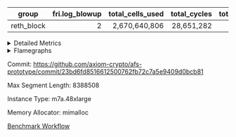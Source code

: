 | group | fri.log_blowup | total_cells_used | total_cycles | total_proof_time_ms |
| --- | --- | --- | --- | --- |
| reth_block | <div style='text-align: right'>2</div>  | <div style='text-align: right'>2,670,640,806</div>  | <div style='text-align: right'>28,651,282</div>  | <div style='text-align: right'>406,544.0</div>  |


<details>
<summary>Detailed Metrics</summary>

| group | block_number | commit_exe_time_ms | execute_and_trace_gen_time_ms | execute_time_ms | fri.log_blowup | keygen_time_ms | num_segments |
| --- | --- | --- | --- | --- | --- | --- | --- |
| reth_block | 21345144 | <div style='text-align: right'>566.0</div>  | <div style='text-align: right'>231,302.0</div>  | <div style='text-align: right'>203,832.0</div>  | <div style='text-align: right'>2</div>  | <div style='text-align: right'>404.0</div>  | <div style='text-align: right'>2</div>  |

| group | block_number | segment | stark_prove_excluding_trace_time_ms | total_cells | total_cells_used | total_cycles | trace_gen_time_ms |
| --- | --- | --- | --- | --- | --- | --- | --- |
| reth_block | 21345144 | 0 | <div style='text-align: right'>127,610.0</div>  | <div style='text-align: right'>3,674,794,483</div>  | <div style='text-align: right'>2,058,391,791</div>  | <div style='text-align: right'>23,846,605</div>  | <div style='text-align: right'>18,458.0</div>  |
| reth_block | 21345144 | 1 | <div style='text-align: right'>47,632.0</div>  | <div style='text-align: right'>1,389,723,192</div>  | <div style='text-align: right'>612,249,015</div>  | <div style='text-align: right'>4,804,677</div>  | <div style='text-align: right'>8,875.0</div>  |

| group | block_number | chip_name | segment | rows_used |
| --- | --- | --- | --- | --- |
| reth_block | 21345144 | ProgramChip | 0 | <div style='text-align: right'>544,341</div>  |
| reth_block | 21345144 | VmConnectorAir | 0 | <div style='text-align: right'>2</div>  |
| reth_block | 21345144 | Boundary | 0 | <div style='text-align: right'>830,576</div>  |
| reth_block | 21345144 | Merkle | 0 | <div style='text-align: right'>838,150</div>  |
| reth_block | 21345144 | AccessAdapter<2> | 0 | <div style='text-align: right'>466</div>  |
| reth_block | 21345144 | AccessAdapter<4> | 0 | <div style='text-align: right'>272</div>  |
| reth_block | 21345144 | AccessAdapter<8> | 0 | <div style='text-align: right'>836,052</div>  |
| reth_block | 21345144 | AccessAdapter<16> | 0 | <div style='text-align: right'>4,578</div>  |
| reth_block | 21345144 | AccessAdapter<32> | 0 | <div style='text-align: right'>2,290</div>  |
| reth_block | 21345144 | <Rv32VecHeapAdapterAir<1, 2, 2, 32, 32>,FieldExpressionCoreAir> | 0 | <div style='text-align: right'>2,029</div>  |
| reth_block | 21345144 | <Rv32VecHeapAdapterAir<2, 2, 2, 32, 32>,FieldExpressionCoreAir> | 0 | <div style='text-align: right'>1,160</div>  |
| reth_block | 21345144 | <Rv32IsEqualModAdapterAir<2, 1, 32, 32>,ModularIsEqualCoreAir<32, 4, 8>> | 0 | <div style='text-align: right'>5,114</div>  |
| reth_block | 21345144 | <Rv32VecHeapAdapterAir<2, 1, 1, 32, 32>,ModularMulDivCoreAir> | 0 | <div style='text-align: right'>25</div>  |
| reth_block | 21345144 | <Rv32VecHeapAdapterAir<2, 1, 1, 32, 32>,ModularAddSubCoreAir> | 0 | <div style='text-align: right'>9</div>  |
| reth_block | 21345144 | KeccakVmAir | 0 | <div style='text-align: right'>62,328</div>  |
| reth_block | 21345144 | <Rv32HintStoreAdapterAir,Rv32HintStoreCoreAir> | 0 | <div style='text-align: right'>200,497</div>  |
| reth_block | 21345144 | <Rv32MultAdapterAir,DivRemCoreAir<4, 8>> | 0 | <div style='text-align: right'>542</div>  |
| reth_block | 21345144 | <Rv32MultAdapterAir,MulHCoreAir<4, 8>> | 0 | <div style='text-align: right'>52,632</div>  |
| reth_block | 21345144 | <Rv32MultAdapterAir,MultiplicationCoreAir<4, 8>> | 0 | <div style='text-align: right'>123,805</div>  |
| reth_block | 21345144 | RangeTupleCheckerAir<2> | 0 | <div style='text-align: right'>524,288</div>  |
| reth_block | 21345144 | <Rv32RdWriteAdapterAir,Rv32AuipcCoreAir> | 0 | <div style='text-align: right'>198,204</div>  |
| reth_block | 21345144 | <Rv32JalrAdapterAir,Rv32JalrCoreAir> | 0 | <div style='text-align: right'>470,453</div>  |
| reth_block | 21345144 | <Rv32CondRdWriteAdapterAir,Rv32JalLuiCoreAir> | 0 | <div style='text-align: right'>439,539</div>  |
| reth_block | 21345144 | <Rv32BranchAdapterAir,BranchLessThanCoreAir<4, 8>> | 0 | <div style='text-align: right'>1,325,066</div>  |
| reth_block | 21345144 | <Rv32BranchAdapterAir,BranchEqualCoreAir<4>> | 0 | <div style='text-align: right'>1,970,934</div>  |
| reth_block | 21345144 | <Rv32LoadStoreAdapterAir,LoadSignExtendCoreAir<4, 8>> | 0 | <div style='text-align: right'>1,151,487</div>  |
| reth_block | 21345144 | <Rv32LoadStoreAdapterAir,LoadStoreCoreAir<4>> | 0 | <div style='text-align: right'>7,786,766</div>  |
| reth_block | 21345144 | <Rv32BaseAluAdapterAir,ShiftCoreAir<4, 8>> | 0 | <div style='text-align: right'>1,205,251</div>  |
| reth_block | 21345144 | <Rv32BaseAluAdapterAir,LessThanCoreAir<4, 8>> | 0 | <div style='text-align: right'>501,582</div>  |
| reth_block | 21345144 | <Rv32BaseAluAdapterAir,BaseAluCoreAir<4, 8>> | 0 | <div style='text-align: right'>8,388,519</div>  |
| reth_block | 21345144 | BitwiseOperationLookupAir<8> | 0 | <div style='text-align: right'>65,536</div>  |
| reth_block | 21345144 | PhantomAir | 0 | <div style='text-align: right'>22,655</div>  |
| reth_block | 21345144 | Poseidon2VmAir<BabyBearParameters> | 0 | <div style='text-align: right'>1,668,726</div>  |
| reth_block | 21345144 | VariableRangeCheckerAir | 0 | <div style='text-align: right'>262,144</div>  |
| reth_block | 21345144 | ProgramChip | 1 | <div style='text-align: right'>544,341</div>  |
| reth_block | 21345144 | VmConnectorAir | 1 | <div style='text-align: right'>2</div>  |
| reth_block | 21345144 | Boundary | 1 | <div style='text-align: right'>222,190</div>  |
| reth_block | 21345144 | Merkle | 1 | <div style='text-align: right'>302,564</div>  |
| reth_block | 21345144 | AccessAdapter<2> | 1 | <div style='text-align: right'>25,542</div>  |
| reth_block | 21345144 | AccessAdapter<4> | 1 | <div style='text-align: right'>13,158</div>  |
| reth_block | 21345144 | AccessAdapter<8> | 1 | <div style='text-align: right'>222,190</div>  |
| reth_block | 21345144 | KeccakVmAir | 1 | <div style='text-align: right'>39,120</div>  |
| reth_block | 21345144 | <Rv32MultAdapterAir,DivRemCoreAir<4, 8>> | 1 | <div style='text-align: right'>18</div>  |
| reth_block | 21345144 | <Rv32MultAdapterAir,MulHCoreAir<4, 8>> | 1 | <div style='text-align: right'>16,255</div>  |
| reth_block | 21345144 | <Rv32MultAdapterAir,MultiplicationCoreAir<4, 8>> | 1 | <div style='text-align: right'>40,305</div>  |
| reth_block | 21345144 | RangeTupleCheckerAir<2> | 1 | <div style='text-align: right'>524,288</div>  |
| reth_block | 21345144 | <Rv32RdWriteAdapterAir,Rv32AuipcCoreAir> | 1 | <div style='text-align: right'>29,109</div>  |
| reth_block | 21345144 | <Rv32JalrAdapterAir,Rv32JalrCoreAir> | 1 | <div style='text-align: right'>91,217</div>  |
| reth_block | 21345144 | <Rv32CondRdWriteAdapterAir,Rv32JalLuiCoreAir> | 1 | <div style='text-align: right'>72,027</div>  |
| reth_block | 21345144 | <Rv32BranchAdapterAir,BranchLessThanCoreAir<4, 8>> | 1 | <div style='text-align: right'>250,469</div>  |
| reth_block | 21345144 | <Rv32BranchAdapterAir,BranchEqualCoreAir<4>> | 1 | <div style='text-align: right'>444,942</div>  |
| reth_block | 21345144 | <Rv32LoadStoreAdapterAir,LoadSignExtendCoreAir<4, 8>> | 1 | <div style='text-align: right'>202,271</div>  |
| reth_block | 21345144 | <Rv32LoadStoreAdapterAir,LoadStoreCoreAir<4>> | 1 | <div style='text-align: right'>1,604,967</div>  |
| reth_block | 21345144 | <Rv32BaseAluAdapterAir,ShiftCoreAir<4, 8>> | 1 | <div style='text-align: right'>243,275</div>  |
| reth_block | 21345144 | <Rv32BaseAluAdapterAir,LessThanCoreAir<4, 8>> | 1 | <div style='text-align: right'>122,509</div>  |
| reth_block | 21345144 | <Rv32BaseAluAdapterAir,BaseAluCoreAir<4, 8>> | 1 | <div style='text-align: right'>1,685,511</div>  |
| reth_block | 21345144 | BitwiseOperationLookupAir<8> | 1 | <div style='text-align: right'>65,536</div>  |
| reth_block | 21345144 | PhantomAir | 1 | <div style='text-align: right'>1,026</div>  |
| reth_block | 21345144 | Poseidon2VmAir<BabyBearParameters> | 1 | <div style='text-align: right'>524,754</div>  |
| reth_block | 21345144 | VariableRangeCheckerAir | 1 | <div style='text-align: right'>262,144</div>  |

| group | block_number | dsl_ir | opcode | segment | frequency |
| --- | --- | --- | --- | --- | --- |
| reth_block | 21345144 |  | ADD | 0 | <div style='text-align: right'>6,196,829</div>  |
| reth_block | 21345144 |  | AND | 0 | <div style='text-align: right'>1,120,097</div>  |
| reth_block | 21345144 |  | AUIPC | 0 | <div style='text-align: right'>198,204</div>  |
| reth_block | 21345144 |  | BEQ | 0 | <div style='text-align: right'>847,965</div>  |
| reth_block | 21345144 |  | BGE | 0 | <div style='text-align: right'>306,449</div>  |
| reth_block | 21345144 |  | BGEU | 0 | <div style='text-align: right'>437,220</div>  |
| reth_block | 21345144 |  | BLT | 0 | <div style='text-align: right'>10,709</div>  |
| reth_block | 21345144 |  | BLTU | 0 | <div style='text-align: right'>570,688</div>  |
| reth_block | 21345144 |  | BNE | 0 | <div style='text-align: right'>1,122,969</div>  |
| reth_block | 21345144 |  | DIVU | 0 | <div style='text-align: right'>271</div>  |
| reth_block | 21345144 |  | EcAddNe | 0 | <div style='text-align: right'>1,160</div>  |
| reth_block | 21345144 |  | EcDouble | 0 | <div style='text-align: right'>2,029</div>  |
| reth_block | 21345144 |  | HINT_STOREW | 0 | <div style='text-align: right'>200,497</div>  |
| reth_block | 21345144 |  | IS_EQ | 0 | <div style='text-align: right'>5,129</div>  |
| reth_block | 21345144 |  | JAL | 0 | <div style='text-align: right'>235,138</div>  |
| reth_block | 21345144 |  | JALR | 0 | <div style='text-align: right'>470,453</div>  |
| reth_block | 21345144 |  | KECCAK256 | 0 | <div style='text-align: right'>301</div>  |
| reth_block | 21345144 |  | LOADB | 0 | <div style='text-align: right'>1,151,071</div>  |
| reth_block | 21345144 |  | LOADBU | 0 | <div style='text-align: right'>648,686</div>  |
| reth_block | 21345144 |  | LOADH | 0 | <div style='text-align: right'>416</div>  |
| reth_block | 21345144 |  | LOADHU | 0 | <div style='text-align: right'>750</div>  |
| reth_block | 21345144 |  | LOADW | 0 | <div style='text-align: right'>2,851,838</div>  |
| reth_block | 21345144 |  | LUI | 0 | <div style='text-align: right'>204,401</div>  |
| reth_block | 21345144 |  | MUL | 0 | <div style='text-align: right'>123,805</div>  |
| reth_block | 21345144 |  | MULH | 0 | <div style='text-align: right'>383</div>  |
| reth_block | 21345144 |  | MULHU | 0 | <div style='text-align: right'>52,249</div>  |
| reth_block | 21345144 |  | ModularAddSub | 0 | <div style='text-align: right'>10</div>  |
| reth_block | 21345144 |  | ModularMulDiv | 0 | <div style='text-align: right'>42</div>  |
| reth_block | 21345144 |  | OR | 0 | <div style='text-align: right'>767,107</div>  |
| reth_block | 21345144 |  | PHANTOM | 0 | <div style='text-align: right'>22,655</div>  |
| reth_block | 21345144 |  | REMU | 0 | <div style='text-align: right'>271</div>  |
| reth_block | 21345144 |  | SETUP_ISEQ | 0 | <div style='text-align: right'>2</div>  |
| reth_block | 21345144 |  | SLL | 0 | <div style='text-align: right'>664,650</div>  |
| reth_block | 21345144 |  | SLT | 0 | <div style='text-align: right'>1,185</div>  |
| reth_block | 21345144 |  | SLTU | 0 | <div style='text-align: right'>500,397</div>  |
| reth_block | 21345144 |  | SRA | 0 | <div style='text-align: right'>18,011</div>  |
| reth_block | 21345144 |  | SRL | 0 | <div style='text-align: right'>522,590</div>  |
| reth_block | 21345144 |  | STOREB | 0 | <div style='text-align: right'>1,214,033</div>  |
| reth_block | 21345144 |  | STOREH | 0 | <div style='text-align: right'>1,533</div>  |
| reth_block | 21345144 |  | STOREW | 0 | <div style='text-align: right'>3,069,926</div>  |
| reth_block | 21345144 |  | SUB | 0 | <div style='text-align: right'>218,675</div>  |
| reth_block | 21345144 |  | XOR | 0 | <div style='text-align: right'>85,811</div>  |
| reth_block | 21345144 |  | ADD | 1 | <div style='text-align: right'>1,214,832</div>  |
| reth_block | 21345144 |  | AND | 1 | <div style='text-align: right'>229,092</div>  |
| reth_block | 21345144 |  | AUIPC | 1 | <div style='text-align: right'>29,109</div>  |
| reth_block | 21345144 |  | BEQ | 1 | <div style='text-align: right'>212,359</div>  |
| reth_block | 21345144 |  | BGE | 1 | <div style='text-align: right'>81,710</div>  |
| reth_block | 21345144 |  | BGEU | 1 | <div style='text-align: right'>106,298</div>  |
| reth_block | 21345144 |  | BLT | 1 | <div style='text-align: right'>3,625</div>  |
| reth_block | 21345144 |  | BLTU | 1 | <div style='text-align: right'>58,836</div>  |
| reth_block | 21345144 |  | BNE | 1 | <div style='text-align: right'>232,583</div>  |
| reth_block | 21345144 |  | DIVU | 1 | <div style='text-align: right'>11</div>  |
| reth_block | 21345144 |  | JAL | 1 | <div style='text-align: right'>40,599</div>  |
| reth_block | 21345144 |  | JALR | 1 | <div style='text-align: right'>91,217</div>  |
| reth_block | 21345144 |  | KECCAK256 | 1 | <div style='text-align: right'>776</div>  |
| reth_block | 21345144 |  | LOADB | 1 | <div style='text-align: right'>202,073</div>  |
| reth_block | 21345144 |  | LOADBU | 1 | <div style='text-align: right'>240,865</div>  |
| reth_block | 21345144 |  | LOADH | 1 | <div style='text-align: right'>198</div>  |
| reth_block | 21345144 |  | LOADHU | 1 | <div style='text-align: right'>95</div>  |
| reth_block | 21345144 |  | LOADW | 1 | <div style='text-align: right'>636,800</div>  |
| reth_block | 21345144 |  | LUI | 1 | <div style='text-align: right'>31,428</div>  |
| reth_block | 21345144 |  | MUL | 1 | <div style='text-align: right'>40,305</div>  |
| reth_block | 21345144 |  | MULH | 1 | <div style='text-align: right'>167</div>  |
| reth_block | 21345144 |  | MULHU | 1 | <div style='text-align: right'>16,088</div>  |
| reth_block | 21345144 |  | OR | 1 | <div style='text-align: right'>164,617</div>  |
| reth_block | 21345144 |  | PHANTOM | 1 | <div style='text-align: right'>1,026</div>  |
| reth_block | 21345144 |  | REMU | 1 | <div style='text-align: right'>7</div>  |
| reth_block | 21345144 |  | SLL | 1 | <div style='text-align: right'>142,085</div>  |
| reth_block | 21345144 |  | SLT | 1 | <div style='text-align: right'>42</div>  |
| reth_block | 21345144 |  | SLTU | 1 | <div style='text-align: right'>122,467</div>  |
| reth_block | 21345144 |  | SRA | 1 | <div style='text-align: right'>6,013</div>  |
| reth_block | 21345144 |  | SRL | 1 | <div style='text-align: right'>95,177</div>  |
| reth_block | 21345144 |  | STOREB | 1 | <div style='text-align: right'>170,110</div>  |
| reth_block | 21345144 |  | STOREH | 1 | <div style='text-align: right'>907</div>  |
| reth_block | 21345144 |  | STOREW | 1 | <div style='text-align: right'>556,190</div>  |
| reth_block | 21345144 |  | SUB | 1 | <div style='text-align: right'>42,045</div>  |
| reth_block | 21345144 |  | XOR | 1 | <div style='text-align: right'>34,925</div>  |

| group | air_name | block_number | dsl_ir | opcode | segment | cells_used |
| --- | --- | --- | --- | --- | --- | --- |
| reth_block | <Rv32BaseAluAdapterAir,BaseAluCoreAir<4, 8>> | 21345144 |  | ADD | 0 | <div style='text-align: right'>223,085,844</div>  |
| reth_block | AccessAdapter<8> | 21345144 |  | ADD | 0 | <div style='text-align: right'>34</div>  |
| reth_block | Boundary | 21345144 |  | ADD | 0 | <div style='text-align: right'>80</div>  |
| reth_block | Merkle | 21345144 |  | ADD | 0 | <div style='text-align: right'>192</div>  |
| reth_block | <Rv32BaseAluAdapterAir,BaseAluCoreAir<4, 8>> | 21345144 |  | AND | 0 | <div style='text-align: right'>40,323,492</div>  |
| reth_block | <Rv32RdWriteAdapterAir,Rv32AuipcCoreAir> | 21345144 |  | AUIPC | 0 | <div style='text-align: right'>4,162,284</div>  |
| reth_block | AccessAdapter<8> | 21345144 |  | AUIPC | 0 | <div style='text-align: right'>34</div>  |
| reth_block | Boundary | 21345144 |  | AUIPC | 0 | <div style='text-align: right'>80</div>  |
| reth_block | Merkle | 21345144 |  | AUIPC | 0 | <div style='text-align: right'>3,456</div>  |
| reth_block | <Rv32BranchAdapterAir,BranchEqualCoreAir<4>> | 21345144 |  | BEQ | 0 | <div style='text-align: right'>22,047,090</div>  |
| reth_block | <Rv32BranchAdapterAir,BranchLessThanCoreAir<4, 8>> | 21345144 |  | BGE | 0 | <div style='text-align: right'>9,806,368</div>  |
| reth_block | <Rv32BranchAdapterAir,BranchLessThanCoreAir<4, 8>> | 21345144 |  | BGEU | 0 | <div style='text-align: right'>13,991,040</div>  |
| reth_block | <Rv32BranchAdapterAir,BranchLessThanCoreAir<4, 8>> | 21345144 |  | BLT | 0 | <div style='text-align: right'>342,688</div>  |
| reth_block | <Rv32BranchAdapterAir,BranchLessThanCoreAir<4, 8>> | 21345144 |  | BLTU | 0 | <div style='text-align: right'>18,262,016</div>  |
| reth_block | <Rv32BranchAdapterAir,BranchEqualCoreAir<4>> | 21345144 |  | BNE | 0 | <div style='text-align: right'>29,197,194</div>  |
| reth_block | <Rv32MultAdapterAir,DivRemCoreAir<4, 8>> | 21345144 |  | DIVU | 0 | <div style='text-align: right'>15,447</div>  |
| reth_block | <Rv32VecHeapAdapterAir<2, 2, 2, 32, 32>,FieldExpressionCoreAir> | 21345144 |  | EcAddNe | 0 | <div style='text-align: right'>718,040</div>  |
| reth_block | AccessAdapter<16> | 21345144 |  | EcAddNe | 0 | <div style='text-align: right'>43,425</div>  |
| reth_block | AccessAdapter<32> | 21345144 |  | EcAddNe | 0 | <div style='text-align: right'>35,629</div>  |
| reth_block | AccessAdapter<8> | 21345144 |  | EcAddNe | 0 | <div style='text-align: right'>58,990</div>  |
| reth_block | Boundary | 21345144 |  | EcAddNe | 0 | <div style='text-align: right'>160</div>  |
| reth_block | Merkle | 21345144 |  | EcAddNe | 0 | <div style='text-align: right'>192</div>  |
| reth_block | <Rv32VecHeapAdapterAir<1, 2, 2, 32, 32>,FieldExpressionCoreAir> | 21345144 |  | EcDouble | 0 | <div style='text-align: right'>1,101,747</div>  |
| reth_block | AccessAdapter<16> | 21345144 |  | EcDouble | 0 | <div style='text-align: right'>2,450</div>  |
| reth_block | AccessAdapter<32> | 21345144 |  | EcDouble | 0 | <div style='text-align: right'>2,009</div>  |
| reth_block | AccessAdapter<8> | 21345144 |  | EcDouble | 0 | <div style='text-align: right'>3,332</div>  |
| reth_block | <Rv32HintStoreAdapterAir,Rv32HintStoreCoreAir> | 21345144 |  | HINT_STOREW | 0 | <div style='text-align: right'>5,212,922</div>  |
| reth_block | AccessAdapter<16> | 21345144 |  | HINT_STOREW | 0 | <div style='text-align: right'>400</div>  |
| reth_block | AccessAdapter<32> | 21345144 |  | HINT_STOREW | 0 | <div style='text-align: right'>328</div>  |
| reth_block | AccessAdapter<8> | 21345144 |  | HINT_STOREW | 0 | <div style='text-align: right'>1,704,233</div>  |
| reth_block | Boundary | 21345144 |  | HINT_STOREW | 0 | <div style='text-align: right'>4,008,680</div>  |
| reth_block | Merkle | 21345144 |  | HINT_STOREW | 0 | <div style='text-align: right'>6,413,440</div>  |
| reth_block | <Rv32IsEqualModAdapterAir<2, 1, 32, 32>,ModularIsEqualCoreAir<32, 4, 8>> | 21345144 |  | IS_EQ | 0 | <div style='text-align: right'>851,414</div>  |
| reth_block | AccessAdapter<16> | 21345144 |  | IS_EQ | 0 | <div style='text-align: right'>7,150</div>  |
| reth_block | AccessAdapter<32> | 21345144 |  | IS_EQ | 0 | <div style='text-align: right'>5,863</div>  |
| reth_block | AccessAdapter<8> | 21345144 |  | IS_EQ | 0 | <div style='text-align: right'>9,656</div>  |
| reth_block | Boundary | 21345144 |  | IS_EQ | 0 | <div style='text-align: right'>160</div>  |
| reth_block | Merkle | 21345144 |  | IS_EQ | 0 | <div style='text-align: right'>256</div>  |
| reth_block | <Rv32CondRdWriteAdapterAir,Rv32JalLuiCoreAir> | 21345144 |  | JAL | 0 | <div style='text-align: right'>4,232,484</div>  |
| reth_block | <Rv32JalrAdapterAir,Rv32JalrCoreAir> | 21345144 |  | JALR | 0 | <div style='text-align: right'>13,172,684</div>  |
| reth_block | AccessAdapter<16> | 21345144 |  | KECCAK256 | 0 | <div style='text-align: right'>400</div>  |
| reth_block | AccessAdapter<2> | 21345144 |  | KECCAK256 | 0 | <div style='text-align: right'>2,563</div>  |
| reth_block | AccessAdapter<32> | 21345144 |  | KECCAK256 | 0 | <div style='text-align: right'>328</div>  |
| reth_block | AccessAdapter<4> | 21345144 |  | KECCAK256 | 0 | <div style='text-align: right'>1,547</div>  |
| reth_block | AccessAdapter<8> | 21345144 |  | KECCAK256 | 0 | <div style='text-align: right'>578</div>  |
| reth_block | Boundary | 21345144 |  | KECCAK256 | 0 | <div style='text-align: right'>80</div>  |
| reth_block | KeccakVmAir | 21345144 |  | KECCAK256 | 0 | <div style='text-align: right'>197,205,792</div>  |
| reth_block | Merkle | 21345144 |  | KECCAK256 | 0 | <div style='text-align: right'>192</div>  |
| reth_block | <Rv32LoadStoreAdapterAir,LoadSignExtendCoreAir<4, 8>> | 21345144 |  | LOADB | 0 | <div style='text-align: right'>40,287,485</div>  |
| reth_block | AccessAdapter<8> | 21345144 |  | LOADB | 0 | <div style='text-align: right'>204</div>  |
| reth_block | Boundary | 21345144 |  | LOADB | 0 | <div style='text-align: right'>480</div>  |
| reth_block | Merkle | 21345144 |  | LOADB | 0 | <div style='text-align: right'>1,152</div>  |
| reth_block | <Rv32LoadStoreAdapterAir,LoadStoreCoreAir<4>> | 21345144 |  | LOADBU | 0 | <div style='text-align: right'>25,947,440</div>  |
| reth_block | AccessAdapter<16> | 21345144 |  | LOADBU | 0 | <div style='text-align: right'>1,050</div>  |
| reth_block | AccessAdapter<32> | 21345144 |  | LOADBU | 0 | <div style='text-align: right'>1,025</div>  |
| reth_block | AccessAdapter<8> | 21345144 |  | LOADBU | 0 | <div style='text-align: right'>1,938</div>  |
| reth_block | Boundary | 21345144 |  | LOADBU | 0 | <div style='text-align: right'>1,520</div>  |
| reth_block | Merkle | 21345144 |  | LOADBU | 0 | <div style='text-align: right'>4,928</div>  |
| reth_block | <Rv32LoadStoreAdapterAir,LoadSignExtendCoreAir<4, 8>> | 21345144 |  | LOADH | 0 | <div style='text-align: right'>14,560</div>  |
| reth_block | AccessAdapter<8> | 21345144 |  | LOADH | 0 | <div style='text-align: right'>17</div>  |
| reth_block | Boundary | 21345144 |  | LOADH | 0 | <div style='text-align: right'>40</div>  |
| reth_block | Merkle | 21345144 |  | LOADH | 0 | <div style='text-align: right'>64</div>  |
| reth_block | <Rv32LoadStoreAdapterAir,LoadStoreCoreAir<4>> | 21345144 |  | LOADHU | 0 | <div style='text-align: right'>30,000</div>  |
| reth_block | AccessAdapter<8> | 21345144 |  | LOADHU | 0 | <div style='text-align: right'>340</div>  |
| reth_block | Boundary | 21345144 |  | LOADHU | 0 | <div style='text-align: right'>800</div>  |
| reth_block | Merkle | 21345144 |  | LOADHU | 0 | <div style='text-align: right'>2,880</div>  |
| reth_block | <Rv32LoadStoreAdapterAir,LoadStoreCoreAir<4>> | 21345144 |  | LOADW | 0 | <div style='text-align: right'>114,073,520</div>  |
| reth_block | AccessAdapter<16> | 21345144 |  | LOADW | 0 | <div style='text-align: right'>27,400</div>  |
| reth_block | AccessAdapter<32> | 21345144 |  | LOADW | 0 | <div style='text-align: right'>22,304</div>  |
| reth_block | AccessAdapter<8> | 21345144 |  | LOADW | 0 | <div style='text-align: right'>57,970</div>  |
| reth_block | Boundary | 21345144 |  | LOADW | 0 | <div style='text-align: right'>48,400</div>  |
| reth_block | Merkle | 21345144 |  | LOADW | 0 | <div style='text-align: right'>94,592</div>  |
| reth_block | <Rv32CondRdWriteAdapterAir,Rv32JalLuiCoreAir> | 21345144 |  | LUI | 0 | <div style='text-align: right'>3,679,218</div>  |
| reth_block | <Rv32MultAdapterAir,MultiplicationCoreAir<4, 8>> | 21345144 |  | MUL | 0 | <div style='text-align: right'>3,837,955</div>  |
| reth_block | <Rv32MultAdapterAir,MulHCoreAir<4, 8>> | 21345144 |  | MULH | 0 | <div style='text-align: right'>14,937</div>  |
| reth_block | <Rv32MultAdapterAir,MulHCoreAir<4, 8>> | 21345144 |  | MULHU | 0 | <div style='text-align: right'>2,037,711</div>  |
| reth_block | <Rv32VecHeapAdapterAir<2, 1, 1, 32, 32>,ModularAddSubCoreAir> | 21345144 |  | ModularAddSub | 0 | <div style='text-align: right'>1,990</div>  |
| reth_block | AccessAdapter<16> | 21345144 |  | ModularAddSub | 0 | <div style='text-align: right'>1,000</div>  |
| reth_block | AccessAdapter<32> | 21345144 |  | ModularAddSub | 0 | <div style='text-align: right'>820</div>  |
| reth_block | AccessAdapter<4> | 21345144 |  | ModularAddSub | 0 | <div style='text-align: right'>221</div>  |
| reth_block | AccessAdapter<8> | 21345144 |  | ModularAddSub | 0 | <div style='text-align: right'>1,394</div>  |
| reth_block | Boundary | 21345144 |  | ModularAddSub | 0 | <div style='text-align: right'>720</div>  |
| reth_block | Merkle | 21345144 |  | ModularAddSub | 0 | <div style='text-align: right'>2,880</div>  |
| reth_block | <Rv32VecHeapAdapterAir<2, 1, 1, 32, 32>,ModularMulDivCoreAir> | 21345144 |  | ModularMulDiv | 0 | <div style='text-align: right'>10,962</div>  |
| reth_block | AccessAdapter<16> | 21345144 |  | ModularMulDiv | 0 | <div style='text-align: right'>3,200</div>  |
| reth_block | AccessAdapter<32> | 21345144 |  | ModularMulDiv | 0 | <div style='text-align: right'>2,624</div>  |
| reth_block | AccessAdapter<8> | 21345144 |  | ModularMulDiv | 0 | <div style='text-align: right'>4,352</div>  |
| reth_block | <Rv32BaseAluAdapterAir,BaseAluCoreAir<4, 8>> | 21345144 |  | OR | 0 | <div style='text-align: right'>27,615,852</div>  |
| reth_block | AccessAdapter<8> | 21345144 |  | OR | 0 | <div style='text-align: right'>17</div>  |
| reth_block | Boundary | 21345144 |  | OR | 0 | <div style='text-align: right'>40</div>  |
| reth_block | PhantomAir | 21345144 |  | PHANTOM | 0 | <div style='text-align: right'>135,930</div>  |
| reth_block | <Rv32MultAdapterAir,DivRemCoreAir<4, 8>> | 21345144 |  | REMU | 0 | <div style='text-align: right'>15,447</div>  |
| reth_block | <Rv32IsEqualModAdapterAir<2, 1, 32, 32>,ModularIsEqualCoreAir<32, 4, 8>> | 21345144 |  | SETUP_ISEQ | 0 | <div style='text-align: right'>332</div>  |
| reth_block | <Rv32BaseAluAdapterAir,ShiftCoreAir<4, 8>> | 21345144 |  | SLL | 0 | <div style='text-align: right'>35,226,450</div>  |
| reth_block | <Rv32BaseAluAdapterAir,LessThanCoreAir<4, 8>> | 21345144 |  | SLT | 0 | <div style='text-align: right'>43,845</div>  |
| reth_block | <Rv32BaseAluAdapterAir,LessThanCoreAir<4, 8>> | 21345144 |  | SLTU | 0 | <div style='text-align: right'>18,514,689</div>  |
| reth_block | <Rv32BaseAluAdapterAir,ShiftCoreAir<4, 8>> | 21345144 |  | SRA | 0 | <div style='text-align: right'>954,583</div>  |
| reth_block | <Rv32BaseAluAdapterAir,ShiftCoreAir<4, 8>> | 21345144 |  | SRL | 0 | <div style='text-align: right'>27,697,270</div>  |
| reth_block | <Rv32LoadStoreAdapterAir,LoadStoreCoreAir<4>> | 21345144 |  | STOREB | 0 | <div style='text-align: right'>48,561,320</div>  |
| reth_block | AccessAdapter<16> | 21345144 |  | STOREB | 0 | <div style='text-align: right'>1,525</div>  |
| reth_block | AccessAdapter<2> | 21345144 |  | STOREB | 0 | <div style='text-align: right'>1,419</div>  |
| reth_block | AccessAdapter<32> | 21345144 |  | STOREB | 0 | <div style='text-align: right'>1,271</div>  |
| reth_block | AccessAdapter<4> | 21345144 |  | STOREB | 0 | <div style='text-align: right'>871</div>  |
| reth_block | AccessAdapter<8> | 21345144 |  | STOREB | 0 | <div style='text-align: right'>586,381</div>  |
| reth_block | Boundary | 21345144 |  | STOREB | 0 | <div style='text-align: right'>1,375,160</div>  |
| reth_block | Merkle | 21345144 |  | STOREB | 0 | <div style='text-align: right'>3,707,584</div>  |
| reth_block | <Rv32LoadStoreAdapterAir,LoadStoreCoreAir<4>> | 21345144 |  | STOREH | 0 | <div style='text-align: right'>61,320</div>  |
| reth_block | AccessAdapter<8> | 21345144 |  | STOREH | 0 | <div style='text-align: right'>544</div>  |
| reth_block | Boundary | 21345144 |  | STOREH | 0 | <div style='text-align: right'>1,280</div>  |
| reth_block | Merkle | 21345144 |  | STOREH | 0 | <div style='text-align: right'>2,688</div>  |
| reth_block | <Rv32LoadStoreAdapterAir,LoadStoreCoreAir<4>> | 21345144 |  | STOREW | 0 | <div style='text-align: right'>122,797,040</div>  |
| reth_block | AccessAdapter<16> | 21345144 |  | STOREW | 0 | <div style='text-align: right'>3,550</div>  |
| reth_block | AccessAdapter<2> | 21345144 |  | STOREW | 0 | <div style='text-align: right'>1,144</div>  |
| reth_block | AccessAdapter<32> | 21345144 |  | STOREW | 0 | <div style='text-align: right'>2,911</div>  |
| reth_block | AccessAdapter<4> | 21345144 |  | STOREW | 0 | <div style='text-align: right'>676</div>  |
| reth_block | AccessAdapter<8> | 21345144 |  | STOREW | 0 | <div style='text-align: right'>4,753,846</div>  |
| reth_block | Boundary | 21345144 |  | STOREW | 0 | <div style='text-align: right'>11,173,840</div>  |
| reth_block | Merkle | 21345144 |  | STOREW | 0 | <div style='text-align: right'>16,586,240</div>  |
| reth_block | <Rv32BaseAluAdapterAir,BaseAluCoreAir<4, 8>> | 21345144 |  | SUB | 0 | <div style='text-align: right'>7,872,300</div>  |
| reth_block | <Rv32BaseAluAdapterAir,BaseAluCoreAir<4, 8>> | 21345144 |  | XOR | 0 | <div style='text-align: right'>3,089,196</div>  |
| reth_block | <Rv32BaseAluAdapterAir,BaseAluCoreAir<4, 8>> | 21345144 |  | ADD | 1 | <div style='text-align: right'>43,733,952</div>  |
| reth_block | AccessAdapter<8> | 21345144 |  | ADD | 1 | <div style='text-align: right'>68</div>  |
| reth_block | Boundary | 21345144 |  | ADD | 1 | <div style='text-align: right'>160</div>  |
| reth_block | Merkle | 21345144 |  | ADD | 1 | <div style='text-align: right'>3,584</div>  |
| reth_block | <Rv32BaseAluAdapterAir,BaseAluCoreAir<4, 8>> | 21345144 |  | AND | 1 | <div style='text-align: right'>8,247,312</div>  |
| reth_block | <Rv32RdWriteAdapterAir,Rv32AuipcCoreAir> | 21345144 |  | AUIPC | 1 | <div style='text-align: right'>611,289</div>  |
| reth_block | <Rv32BranchAdapterAir,BranchEqualCoreAir<4>> | 21345144 |  | BEQ | 1 | <div style='text-align: right'>5,521,334</div>  |
| reth_block | <Rv32BranchAdapterAir,BranchLessThanCoreAir<4, 8>> | 21345144 |  | BGE | 1 | <div style='text-align: right'>2,614,720</div>  |
| reth_block | <Rv32BranchAdapterAir,BranchLessThanCoreAir<4, 8>> | 21345144 |  | BGEU | 1 | <div style='text-align: right'>3,401,536</div>  |
| reth_block | AccessAdapter<8> | 21345144 |  | BGEU | 1 | <div style='text-align: right'>17</div>  |
| reth_block | Boundary | 21345144 |  | BGEU | 1 | <div style='text-align: right'>40</div>  |
| reth_block | Merkle | 21345144 |  | BGEU | 1 | <div style='text-align: right'>64</div>  |
| reth_block | <Rv32BranchAdapterAir,BranchLessThanCoreAir<4, 8>> | 21345144 |  | BLT | 1 | <div style='text-align: right'>116,000</div>  |
| reth_block | <Rv32BranchAdapterAir,BranchLessThanCoreAir<4, 8>> | 21345144 |  | BLTU | 1 | <div style='text-align: right'>1,882,752</div>  |
| reth_block | <Rv32BranchAdapterAir,BranchEqualCoreAir<4>> | 21345144 |  | BNE | 1 | <div style='text-align: right'>6,047,158</div>  |
| reth_block | <Rv32MultAdapterAir,DivRemCoreAir<4, 8>> | 21345144 |  | DIVU | 1 | <div style='text-align: right'>627</div>  |
| reth_block | <Rv32CondRdWriteAdapterAir,Rv32JalLuiCoreAir> | 21345144 |  | JAL | 1 | <div style='text-align: right'>730,782</div>  |
| reth_block | <Rv32JalrAdapterAir,Rv32JalrCoreAir> | 21345144 |  | JALR | 1 | <div style='text-align: right'>2,554,076</div>  |
| reth_block | AccessAdapter<2> | 21345144 |  | KECCAK256 | 1 | <div style='text-align: right'>140,481</div>  |
| reth_block | AccessAdapter<4> | 21345144 |  | KECCAK256 | 1 | <div style='text-align: right'>85,527</div>  |
| reth_block | AccessAdapter<8> | 21345144 |  | KECCAK256 | 1 | <div style='text-align: right'>6,426</div>  |
| reth_block | Boundary | 21345144 |  | KECCAK256 | 1 | <div style='text-align: right'>15,120</div>  |
| reth_block | KeccakVmAir | 21345144 |  | KECCAK256 | 1 | <div style='text-align: right'>123,775,680</div>  |
| reth_block | Merkle | 21345144 |  | KECCAK256 | 1 | <div style='text-align: right'>45,248</div>  |
| reth_block | <Rv32LoadStoreAdapterAir,LoadSignExtendCoreAir<4, 8>> | 21345144 |  | LOADB | 1 | <div style='text-align: right'>7,072,555</div>  |
| reth_block | AccessAdapter<8> | 21345144 |  | LOADB | 1 | <div style='text-align: right'>235,263</div>  |
| reth_block | Boundary | 21345144 |  | LOADB | 1 | <div style='text-align: right'>553,560</div>  |
| reth_block | Merkle | 21345144 |  | LOADB | 1 | <div style='text-align: right'>826,176</div>  |
| reth_block | <Rv32LoadStoreAdapterAir,LoadStoreCoreAir<4>> | 21345144 |  | LOADBU | 1 | <div style='text-align: right'>9,634,600</div>  |
| reth_block | AccessAdapter<8> | 21345144 |  | LOADBU | 1 | <div style='text-align: right'>178,534</div>  |
| reth_block | Boundary | 21345144 |  | LOADBU | 1 | <div style='text-align: right'>420,080</div>  |
| reth_block | Merkle | 21345144 |  | LOADBU | 1 | <div style='text-align: right'>2,198,912</div>  |
| reth_block | <Rv32LoadStoreAdapterAir,LoadSignExtendCoreAir<4, 8>> | 21345144 |  | LOADH | 1 | <div style='text-align: right'>6,930</div>  |
| reth_block | <Rv32LoadStoreAdapterAir,LoadStoreCoreAir<4>> | 21345144 |  | LOADHU | 1 | <div style='text-align: right'>3,800</div>  |
| reth_block | AccessAdapter<8> | 21345144 |  | LOADHU | 1 | <div style='text-align: right'>170</div>  |
| reth_block | Boundary | 21345144 |  | LOADHU | 1 | <div style='text-align: right'>400</div>  |
| reth_block | Merkle | 21345144 |  | LOADHU | 1 | <div style='text-align: right'>2,304</div>  |
| reth_block | <Rv32LoadStoreAdapterAir,LoadStoreCoreAir<4>> | 21345144 |  | LOADW | 1 | <div style='text-align: right'>25,472,000</div>  |
| reth_block | AccessAdapter<2> | 21345144 |  | LOADW | 1 | <div style='text-align: right'>123,453</div>  |
| reth_block | AccessAdapter<4> | 21345144 |  | LOADW | 1 | <div style='text-align: right'>75,465</div>  |
| reth_block | AccessAdapter<8> | 21345144 |  | LOADW | 1 | <div style='text-align: right'>425,119</div>  |
| reth_block | Boundary | 21345144 |  | LOADW | 1 | <div style='text-align: right'>1,000,280</div>  |
| reth_block | Merkle | 21345144 |  | LOADW | 1 | <div style='text-align: right'>2,581,184</div>  |
| reth_block | <Rv32CondRdWriteAdapterAir,Rv32JalLuiCoreAir> | 21345144 |  | LUI | 1 | <div style='text-align: right'>565,704</div>  |
| reth_block | <Rv32MultAdapterAir,MultiplicationCoreAir<4, 8>> | 21345144 |  | MUL | 1 | <div style='text-align: right'>1,249,455</div>  |
| reth_block | <Rv32MultAdapterAir,MulHCoreAir<4, 8>> | 21345144 |  | MULH | 1 | <div style='text-align: right'>6,513</div>  |
| reth_block | <Rv32MultAdapterAir,MulHCoreAir<4, 8>> | 21345144 |  | MULHU | 1 | <div style='text-align: right'>627,432</div>  |
| reth_block | <Rv32BaseAluAdapterAir,BaseAluCoreAir<4, 8>> | 21345144 |  | OR | 1 | <div style='text-align: right'>5,926,212</div>  |
| reth_block | PhantomAir | 21345144 |  | PHANTOM | 1 | <div style='text-align: right'>6,156</div>  |
| reth_block | <Rv32MultAdapterAir,DivRemCoreAir<4, 8>> | 21345144 |  | REMU | 1 | <div style='text-align: right'>399</div>  |
| reth_block | <Rv32BaseAluAdapterAir,ShiftCoreAir<4, 8>> | 21345144 |  | SLL | 1 | <div style='text-align: right'>7,530,505</div>  |
| reth_block | AccessAdapter<8> | 21345144 |  | SLL | 1 | <div style='text-align: right'>17</div>  |
| reth_block | Boundary | 21345144 |  | SLL | 1 | <div style='text-align: right'>40</div>  |
| reth_block | <Rv32BaseAluAdapterAir,LessThanCoreAir<4, 8>> | 21345144 |  | SLT | 1 | <div style='text-align: right'>1,554</div>  |
| reth_block | <Rv32BaseAluAdapterAir,LessThanCoreAir<4, 8>> | 21345144 |  | SLTU | 1 | <div style='text-align: right'>4,531,279</div>  |
| reth_block | <Rv32BaseAluAdapterAir,ShiftCoreAir<4, 8>> | 21345144 |  | SRA | 1 | <div style='text-align: right'>318,689</div>  |
| reth_block | <Rv32BaseAluAdapterAir,ShiftCoreAir<4, 8>> | 21345144 |  | SRL | 1 | <div style='text-align: right'>5,044,381</div>  |
| reth_block | <Rv32LoadStoreAdapterAir,LoadStoreCoreAir<4>> | 21345144 |  | STOREB | 1 | <div style='text-align: right'>6,804,400</div>  |
| reth_block | AccessAdapter<2> | 21345144 |  | STOREB | 1 | <div style='text-align: right'>17,028</div>  |
| reth_block | AccessAdapter<4> | 21345144 |  | STOREB | 1 | <div style='text-align: right'>10,062</div>  |
| reth_block | AccessAdapter<8> | 21345144 |  | STOREB | 1 | <div style='text-align: right'>289,833</div>  |
| reth_block | Boundary | 21345144 |  | STOREB | 1 | <div style='text-align: right'>681,960</div>  |
| reth_block | Merkle | 21345144 |  | STOREB | 1 | <div style='text-align: right'>1,166,720</div>  |
| reth_block | <Rv32LoadStoreAdapterAir,LoadStoreCoreAir<4>> | 21345144 |  | STOREH | 1 | <div style='text-align: right'>36,280</div>  |
| reth_block | AccessAdapter<8> | 21345144 |  | STOREH | 1 | <div style='text-align: right'>187</div>  |
| reth_block | Boundary | 21345144 |  | STOREH | 1 | <div style='text-align: right'>440</div>  |
| reth_block | Merkle | 21345144 |  | STOREH | 1 | <div style='text-align: right'>1,600</div>  |
| reth_block | <Rv32LoadStoreAdapterAir,LoadStoreCoreAir<4>> | 21345144 |  | STOREW | 1 | <div style='text-align: right'>22,247,600</div>  |
| reth_block | AccessAdapter<8> | 21345144 |  | STOREW | 1 | <div style='text-align: right'>752,964</div>  |
| reth_block | Boundary | 21345144 |  | STOREW | 1 | <div style='text-align: right'>1,771,680</div>  |
| reth_block | Merkle | 21345144 |  | STOREW | 1 | <div style='text-align: right'>2,856,000</div>  |
| reth_block | <Rv32BaseAluAdapterAir,BaseAluCoreAir<4, 8>> | 21345144 |  | SUB | 1 | <div style='text-align: right'>1,513,620</div>  |
| reth_block | AccessAdapter<8> | 21345144 |  | SUB | 1 | <div style='text-align: right'>17</div>  |
| reth_block | Boundary | 21345144 |  | SUB | 1 | <div style='text-align: right'>40</div>  |
| reth_block | Merkle | 21345144 |  | SUB | 1 | <div style='text-align: right'>192</div>  |
| reth_block | <Rv32BaseAluAdapterAir,BaseAluCoreAir<4, 8>> | 21345144 |  | XOR | 1 | <div style='text-align: right'>1,257,300</div>  |

| group | air_name | block_number | constraints | interactions | quotient_deg |
| --- | --- | --- | --- | --- | --- |
| reth_block | ProgramAir | 21345144 | <div style='text-align: right'>4</div>  | <div style='text-align: right'>1</div>  | <div style='text-align: right'>1</div>  |
| reth_block | VmConnectorAir | 21345144 | <div style='text-align: right'>8</div>  | <div style='text-align: right'>3</div>  | <div style='text-align: right'>4</div>  |
| reth_block | PersistentBoundaryAir<8> | 21345144 | <div style='text-align: right'>5</div>  | <div style='text-align: right'>3</div>  | <div style='text-align: right'>4</div>  |
| reth_block | MemoryMerkleAir<8> | 21345144 | <div style='text-align: right'>38</div>  | <div style='text-align: right'>4</div>  | <div style='text-align: right'>4</div>  |
| reth_block | AccessAdapterAir<2> | 21345144 | <div style='text-align: right'>12</div>  | <div style='text-align: right'>5</div>  | <div style='text-align: right'>4</div>  |
| reth_block | AccessAdapterAir<4> | 21345144 | <div style='text-align: right'>12</div>  | <div style='text-align: right'>5</div>  | <div style='text-align: right'>4</div>  |
| reth_block | AccessAdapterAir<8> | 21345144 | <div style='text-align: right'>12</div>  | <div style='text-align: right'>5</div>  | <div style='text-align: right'>4</div>  |
| reth_block | AccessAdapterAir<16> | 21345144 | <div style='text-align: right'>12</div>  | <div style='text-align: right'>5</div>  | <div style='text-align: right'>4</div>  |
| reth_block | AccessAdapterAir<32> | 21345144 | <div style='text-align: right'>12</div>  | <div style='text-align: right'>5</div>  | <div style='text-align: right'>4</div>  |
| reth_block | AccessAdapterAir<64> | 21345144 | <div style='text-align: right'>12</div>  | <div style='text-align: right'>5</div>  | <div style='text-align: right'>4</div>  |
| reth_block | VmAirWrapper<Rv32VecHeapAdapterAir<1, 2, 2, 32, 32>, FieldExpressionCoreAir> | 21345144 | <div style='text-align: right'>346</div>  | <div style='text-align: right'>411</div>  | <div style='text-align: right'>4</div>  |
| reth_block | VmAirWrapper<Rv32VecHeapAdapterAir<2, 2, 2, 32, 32>, FieldExpressionCoreAir> | 21345144 | <div style='text-align: right'>351</div>  | <div style='text-align: right'>422</div>  | <div style='text-align: right'>4</div>  |
| reth_block | VmAirWrapper<Rv32IsEqualModAdapterAir<2, 1, 32, 32>, ModularIsEqualCoreAir<32, 4, 8> | 21345144 | <div style='text-align: right'>217</div>  | <div style='text-align: right'>25</div>  | <div style='text-align: right'>4</div>  |
| reth_block | VmAirWrapper<Rv32VecHeapAdapterAir<2, 1, 1, 32, 32>, ModularMulDivCoreAir> | 21345144 | <div style='text-align: right'>149</div>  | <div style='text-align: right'>156</div>  | <div style='text-align: right'>4</div>  |
| reth_block | VmAirWrapper<Rv32VecHeapAdapterAir<2, 1, 1, 32, 32>, ModularAddSubCoreAir> | 21345144 | <div style='text-align: right'>103</div>  | <div style='text-align: right'>94</div>  | <div style='text-align: right'>4</div>  |
| reth_block | KeccakVmAir | 21345144 | <div style='text-align: right'>4,411</div>  | <div style='text-align: right'>321</div>  | <div style='text-align: right'>4</div>  |
| reth_block | VmAirWrapper<Rv32HintStoreAdapterAir, Rv32HintStoreCoreAir> | 21345144 | <div style='text-align: right'>13</div>  | <div style='text-align: right'>15</div>  | <div style='text-align: right'>4</div>  |
| reth_block | VmAirWrapper<Rv32MultAdapterAir, DivRemCoreAir<4, 8> | 21345144 | <div style='text-align: right'>76</div>  | <div style='text-align: right'>25</div>  | <div style='text-align: right'>4</div>  |
| reth_block | VmAirWrapper<Rv32MultAdapterAir, MulHCoreAir<4, 8> | 21345144 | <div style='text-align: right'>26</div>  | <div style='text-align: right'>24</div>  | <div style='text-align: right'>4</div>  |
| reth_block | VmAirWrapper<Rv32MultAdapterAir, MultiplicationCoreAir<4, 8> | 21345144 | <div style='text-align: right'>17</div>  | <div style='text-align: right'>19</div>  | <div style='text-align: right'>4</div>  |
| reth_block | RangeTupleCheckerAir<2> | 21345144 | <div style='text-align: right'>4</div>  | <div style='text-align: right'>1</div>  | <div style='text-align: right'>1</div>  |
| reth_block | VmAirWrapper<Rv32RdWriteAdapterAir, Rv32AuipcCoreAir> | 21345144 | <div style='text-align: right'>12</div>  | <div style='text-align: right'>11</div>  | <div style='text-align: right'>4</div>  |
| reth_block | VmAirWrapper<Rv32JalrAdapterAir, Rv32JalrCoreAir> | 21345144 | <div style='text-align: right'>16</div>  | <div style='text-align: right'>16</div>  | <div style='text-align: right'>4</div>  |
| reth_block | VmAirWrapper<Rv32CondRdWriteAdapterAir, Rv32JalLuiCoreAir> | 21345144 | <div style='text-align: right'>17</div>  | <div style='text-align: right'>10</div>  | <div style='text-align: right'>4</div>  |
| reth_block | VmAirWrapper<Rv32BranchAdapterAir, BranchLessThanCoreAir<4, 8> | 21345144 | <div style='text-align: right'>35</div>  | <div style='text-align: right'>13</div>  | <div style='text-align: right'>2</div>  |
| reth_block | VmAirWrapper<Rv32BranchAdapterAir, BranchEqualCoreAir<4> | 21345144 | <div style='text-align: right'>20</div>  | <div style='text-align: right'>11</div>  | <div style='text-align: right'>2</div>  |
| reth_block | VmAirWrapper<Rv32LoadStoreAdapterAir, LoadSignExtendCoreAir<4, 8> | 21345144 | <div style='text-align: right'>24</div>  | <div style='text-align: right'>18</div>  | <div style='text-align: right'>4</div>  |
| reth_block | VmAirWrapper<Rv32LoadStoreAdapterAir, LoadStoreCoreAir<4> | 21345144 | <div style='text-align: right'>30</div>  | <div style='text-align: right'>17</div>  | <div style='text-align: right'>4</div>  |
| reth_block | VmAirWrapper<Rv32BaseAluAdapterAir, ShiftCoreAir<4, 8> | 21345144 | <div style='text-align: right'>84</div>  | <div style='text-align: right'>23</div>  | <div style='text-align: right'>4</div>  |
| reth_block | VmAirWrapper<Rv32BaseAluAdapterAir, LessThanCoreAir<4, 8> | 21345144 | <div style='text-align: right'>35</div>  | <div style='text-align: right'>17</div>  | <div style='text-align: right'>4</div>  |
| reth_block | VmAirWrapper<Rv32BaseAluAdapterAir, BaseAluCoreAir<4, 8> | 21345144 | <div style='text-align: right'>34</div>  | <div style='text-align: right'>19</div>  | <div style='text-align: right'>4</div>  |
| reth_block | BitwiseOperationLookupAir<8> | 21345144 | <div style='text-align: right'>4</div>  | <div style='text-align: right'>2</div>  | <div style='text-align: right'>2</div>  |
| reth_block | PhantomAir | 21345144 | <div style='text-align: right'>4</div>  | <div style='text-align: right'>3</div>  | <div style='text-align: right'>4</div>  |
| reth_block | Poseidon2VmAir<BabyBearParameters> | 21345144 | <div style='text-align: right'>517</div>  | <div style='text-align: right'>32</div>  | <div style='text-align: right'>4</div>  |
| reth_block | VariableRangeCheckerAir | 21345144 | <div style='text-align: right'>4</div>  | <div style='text-align: right'>1</div>  | <div style='text-align: right'>1</div>  |

| group | air_name | block_number | segment | cells | main_cols | perm_cols | prep_cols | rows |
| --- | --- | --- | --- | --- | --- | --- | --- | --- |
| reth_block | ProgramAir | 21345144 | 0 | <div style='text-align: right'>18,874,368</div>  | <div style='text-align: right'>10</div>  | <div style='text-align: right'>8</div>  |  | <div style='text-align: right'>1,048,576</div>  |
| reth_block | VmConnectorAir | 21345144 | 0 | <div style='text-align: right'>24</div>  | <div style='text-align: right'>4</div>  | <div style='text-align: right'>8</div>  | <div style='text-align: right'>1</div>  | <div style='text-align: right'>2</div>  |
| reth_block | PersistentBoundaryAir<8> | 21345144 | 0 | <div style='text-align: right'>29,360,128</div>  | <div style='text-align: right'>20</div>  | <div style='text-align: right'>8</div>  |  | <div style='text-align: right'>1,048,576</div>  |
| reth_block | MemoryMerkleAir<8> | 21345144 | 0 | <div style='text-align: right'>46,137,344</div>  | <div style='text-align: right'>32</div>  | <div style='text-align: right'>12</div>  |  | <div style='text-align: right'>1,048,576</div>  |
| reth_block | AccessAdapterAir<2> | 21345144 | 0 | <div style='text-align: right'>13,824</div>  | <div style='text-align: right'>11</div>  | <div style='text-align: right'>16</div>  |  | <div style='text-align: right'>512</div>  |
| reth_block | AccessAdapterAir<4> | 21345144 | 0 | <div style='text-align: right'>14,848</div>  | <div style='text-align: right'>13</div>  | <div style='text-align: right'>16</div>  |  | <div style='text-align: right'>512</div>  |
| reth_block | AccessAdapterAir<8> | 21345144 | 0 | <div style='text-align: right'>34,603,008</div>  | <div style='text-align: right'>17</div>  | <div style='text-align: right'>16</div>  |  | <div style='text-align: right'>1,048,576</div>  |
| reth_block | AccessAdapterAir<16> | 21345144 | 0 | <div style='text-align: right'>335,872</div>  | <div style='text-align: right'>25</div>  | <div style='text-align: right'>16</div>  |  | <div style='text-align: right'>8,192</div>  |
| reth_block | AccessAdapterAir<32> | 21345144 | 0 | <div style='text-align: right'>233,472</div>  | <div style='text-align: right'>41</div>  | <div style='text-align: right'>16</div>  |  | <div style='text-align: right'>4,096</div>  |
| reth_block | VmAirWrapper<Rv32VecHeapAdapterAir<1, 2, 2, 32, 32>, FieldExpressionCoreAir> | 21345144 | 0 | <div style='text-align: right'>1,964,032</div>  | <div style='text-align: right'>543</div>  | <div style='text-align: right'>416</div>  |  | <div style='text-align: right'>2,048</div>  |
| reth_block | VmAirWrapper<Rv32VecHeapAdapterAir<2, 2, 2, 32, 32>, FieldExpressionCoreAir> | 21345144 | 0 | <div style='text-align: right'>2,144,256</div>  | <div style='text-align: right'>619</div>  | <div style='text-align: right'>428</div>  |  | <div style='text-align: right'>2,048</div>  |
| reth_block | VmAirWrapper<Rv32IsEqualModAdapterAir<2, 1, 32, 32>, ModularIsEqualCoreAir<32, 4, 8> | 21345144 | 0 | <div style='text-align: right'>1,622,016</div>  | <div style='text-align: right'>166</div>  | <div style='text-align: right'>32</div>  |  | <div style='text-align: right'>8,192</div>  |
| reth_block | VmAirWrapper<Rv32VecHeapAdapterAir<2, 1, 1, 32, 32>, ModularMulDivCoreAir> | 21345144 | 0 | <div style='text-align: right'>13,472</div>  | <div style='text-align: right'>261</div>  | <div style='text-align: right'>160</div>  |  | <div style='text-align: right'>32</div>  |
| reth_block | VmAirWrapper<Rv32VecHeapAdapterAir<2, 1, 1, 32, 32>, ModularAddSubCoreAir> | 21345144 | 0 | <div style='text-align: right'>4,784</div>  | <div style='text-align: right'>199</div>  | <div style='text-align: right'>100</div>  |  | <div style='text-align: right'>16</div>  |
| reth_block | KeccakVmAir | 21345144 | 0 | <div style='text-align: right'>249,823,232</div>  | <div style='text-align: right'>3,164</div>  | <div style='text-align: right'>648</div>  |  | <div style='text-align: right'>65,536</div>  |
| reth_block | VmAirWrapper<Rv32HintStoreAdapterAir, Rv32HintStoreCoreAir> | 21345144 | 0 | <div style='text-align: right'>12,058,624</div>  | <div style='text-align: right'>26</div>  | <div style='text-align: right'>20</div>  |  | <div style='text-align: right'>262,144</div>  |
| reth_block | VmAirWrapper<Rv32MultAdapterAir, DivRemCoreAir<4, 8> | 21345144 | 0 | <div style='text-align: right'>115,712</div>  | <div style='text-align: right'>57</div>  | <div style='text-align: right'>56</div>  |  | <div style='text-align: right'>1,024</div>  |
| reth_block | VmAirWrapper<Rv32MultAdapterAir, MulHCoreAir<4, 8> | 21345144 | 0 | <div style='text-align: right'>5,963,776</div>  | <div style='text-align: right'>39</div>  | <div style='text-align: right'>52</div>  |  | <div style='text-align: right'>65,536</div>  |
| reth_block | VmAirWrapper<Rv32MultAdapterAir, MultiplicationCoreAir<4, 8> | 21345144 | 0 | <div style='text-align: right'>9,830,400</div>  | <div style='text-align: right'>31</div>  | <div style='text-align: right'>44</div>  |  | <div style='text-align: right'>131,072</div>  |
| reth_block | RangeTupleCheckerAir<2> | 21345144 | 0 | <div style='text-align: right'>4,718,592</div>  | <div style='text-align: right'>1</div>  | <div style='text-align: right'>8</div>  | <div style='text-align: right'>2</div>  | <div style='text-align: right'>524,288</div>  |
| reth_block | VmAirWrapper<Rv32RdWriteAdapterAir, Rv32AuipcCoreAir> | 21345144 | 0 | <div style='text-align: right'>9,699,328</div>  | <div style='text-align: right'>21</div>  | <div style='text-align: right'>16</div>  |  | <div style='text-align: right'>262,144</div>  |
| reth_block | VmAirWrapper<Rv32JalrAdapterAir, Rv32JalrCoreAir> | 21345144 | 0 | <div style='text-align: right'>25,165,824</div>  | <div style='text-align: right'>28</div>  | <div style='text-align: right'>20</div>  |  | <div style='text-align: right'>524,288</div>  |
| reth_block | VmAirWrapper<Rv32CondRdWriteAdapterAir, Rv32JalLuiCoreAir> | 21345144 | 0 | <div style='text-align: right'>22,020,096</div>  | <div style='text-align: right'>18</div>  | <div style='text-align: right'>24</div>  |  | <div style='text-align: right'>524,288</div>  |
| reth_block | VmAirWrapper<Rv32BranchAdapterAir, BranchLessThanCoreAir<4, 8> | 21345144 | 0 | <div style='text-align: right'>134,217,728</div>  | <div style='text-align: right'>32</div>  | <div style='text-align: right'>32</div>  |  | <div style='text-align: right'>2,097,152</div>  |
| reth_block | VmAirWrapper<Rv32BranchAdapterAir, BranchEqualCoreAir<4> | 21345144 | 0 | <div style='text-align: right'>113,246,208</div>  | <div style='text-align: right'>26</div>  | <div style='text-align: right'>28</div>  |  | <div style='text-align: right'>2,097,152</div>  |
| reth_block | VmAirWrapper<Rv32LoadStoreAdapterAir, LoadSignExtendCoreAir<4, 8> | 21345144 | 0 | <div style='text-align: right'>157,286,400</div>  | <div style='text-align: right'>35</div>  | <div style='text-align: right'>40</div>  |  | <div style='text-align: right'>2,097,152</div>  |
| reth_block | VmAirWrapper<Rv32LoadStoreAdapterAir, LoadStoreCoreAir<4> | 21345144 | 0 | <div style='text-align: right'>671,088,640</div>  | <div style='text-align: right'>40</div>  | <div style='text-align: right'>40</div>  |  | <div style='text-align: right'>8,388,608</div>  |
| reth_block | VmAirWrapper<Rv32BaseAluAdapterAir, ShiftCoreAir<4, 8> | 21345144 | 0 | <div style='text-align: right'>169,869,312</div>  | <div style='text-align: right'>53</div>  | <div style='text-align: right'>28</div>  |  | <div style='text-align: right'>2,097,152</div>  |
| reth_block | VmAirWrapper<Rv32BaseAluAdapterAir, LessThanCoreAir<4, 8> | 21345144 | 0 | <div style='text-align: right'>31,981,568</div>  | <div style='text-align: right'>37</div>  | <div style='text-align: right'>24</div>  |  | <div style='text-align: right'>524,288</div>  |
| reth_block | VmAirWrapper<Rv32BaseAluAdapterAir, BaseAluCoreAir<4, 8> | 21345144 | 0 | <div style='text-align: right'>671,088,640</div>  | <div style='text-align: right'>36</div>  | <div style='text-align: right'>44</div>  |  | <div style='text-align: right'>8,388,608</div>  |
| reth_block | BitwiseOperationLookupAir<8> | 21345144 | 0 | <div style='text-align: right'>655,360</div>  | <div style='text-align: right'>2</div>  | <div style='text-align: right'>8</div>  | <div style='text-align: right'>3</div>  | <div style='text-align: right'>65,536</div>  |
| reth_block | PhantomAir | 21345144 | 0 | <div style='text-align: right'>458,752</div>  | <div style='text-align: right'>6</div>  | <div style='text-align: right'>8</div>  |  | <div style='text-align: right'>32,768</div>  |
| reth_block | Poseidon2VmAir<BabyBearParameters> | 21345144 | 0 | <div style='text-align: right'>1,247,805,440</div>  | <div style='text-align: right'>559</div>  | <div style='text-align: right'>36</div>  |  | <div style='text-align: right'>2,097,152</div>  |
| reth_block | VariableRangeCheckerAir | 21345144 | 0 | <div style='text-align: right'>2,359,296</div>  | <div style='text-align: right'>1</div>  | <div style='text-align: right'>8</div>  | <div style='text-align: right'>2</div>  | <div style='text-align: right'>262,144</div>  |
| reth_block | ProgramAir | 21345144 | 1 | <div style='text-align: right'>18,874,368</div>  | <div style='text-align: right'>10</div>  | <div style='text-align: right'>8</div>  |  | <div style='text-align: right'>1,048,576</div>  |
| reth_block | VmConnectorAir | 21345144 | 1 | <div style='text-align: right'>24</div>  | <div style='text-align: right'>4</div>  | <div style='text-align: right'>8</div>  | <div style='text-align: right'>1</div>  | <div style='text-align: right'>2</div>  |
| reth_block | PersistentBoundaryAir<8> | 21345144 | 1 | <div style='text-align: right'>7,340,032</div>  | <div style='text-align: right'>20</div>  | <div style='text-align: right'>8</div>  |  | <div style='text-align: right'>262,144</div>  |
| reth_block | MemoryMerkleAir<8> | 21345144 | 1 | <div style='text-align: right'>23,068,672</div>  | <div style='text-align: right'>32</div>  | <div style='text-align: right'>12</div>  |  | <div style='text-align: right'>524,288</div>  |
| reth_block | AccessAdapterAir<2> | 21345144 | 1 | <div style='text-align: right'>884,736</div>  | <div style='text-align: right'>11</div>  | <div style='text-align: right'>16</div>  |  | <div style='text-align: right'>32,768</div>  |
| reth_block | AccessAdapterAir<4> | 21345144 | 1 | <div style='text-align: right'>475,136</div>  | <div style='text-align: right'>13</div>  | <div style='text-align: right'>16</div>  |  | <div style='text-align: right'>16,384</div>  |
| reth_block | AccessAdapterAir<8> | 21345144 | 1 | <div style='text-align: right'>8,650,752</div>  | <div style='text-align: right'>17</div>  | <div style='text-align: right'>16</div>  |  | <div style='text-align: right'>262,144</div>  |
| reth_block | KeccakVmAir | 21345144 | 1 | <div style='text-align: right'>249,823,232</div>  | <div style='text-align: right'>3,164</div>  | <div style='text-align: right'>648</div>  |  | <div style='text-align: right'>65,536</div>  |
| reth_block | VmAirWrapper<Rv32MultAdapterAir, DivRemCoreAir<4, 8> | 21345144 | 1 | <div style='text-align: right'>3,616</div>  | <div style='text-align: right'>57</div>  | <div style='text-align: right'>56</div>  |  | <div style='text-align: right'>32</div>  |
| reth_block | VmAirWrapper<Rv32MultAdapterAir, MulHCoreAir<4, 8> | 21345144 | 1 | <div style='text-align: right'>1,490,944</div>  | <div style='text-align: right'>39</div>  | <div style='text-align: right'>52</div>  |  | <div style='text-align: right'>16,384</div>  |
| reth_block | VmAirWrapper<Rv32MultAdapterAir, MultiplicationCoreAir<4, 8> | 21345144 | 1 | <div style='text-align: right'>4,915,200</div>  | <div style='text-align: right'>31</div>  | <div style='text-align: right'>44</div>  |  | <div style='text-align: right'>65,536</div>  |
| reth_block | RangeTupleCheckerAir<2> | 21345144 | 1 | <div style='text-align: right'>4,718,592</div>  | <div style='text-align: right'>1</div>  | <div style='text-align: right'>8</div>  | <div style='text-align: right'>2</div>  | <div style='text-align: right'>524,288</div>  |
| reth_block | VmAirWrapper<Rv32RdWriteAdapterAir, Rv32AuipcCoreAir> | 21345144 | 1 | <div style='text-align: right'>1,212,416</div>  | <div style='text-align: right'>21</div>  | <div style='text-align: right'>16</div>  |  | <div style='text-align: right'>32,768</div>  |
| reth_block | VmAirWrapper<Rv32JalrAdapterAir, Rv32JalrCoreAir> | 21345144 | 1 | <div style='text-align: right'>6,291,456</div>  | <div style='text-align: right'>28</div>  | <div style='text-align: right'>20</div>  |  | <div style='text-align: right'>131,072</div>  |
| reth_block | VmAirWrapper<Rv32CondRdWriteAdapterAir, Rv32JalLuiCoreAir> | 21345144 | 1 | <div style='text-align: right'>5,505,024</div>  | <div style='text-align: right'>18</div>  | <div style='text-align: right'>24</div>  |  | <div style='text-align: right'>131,072</div>  |
| reth_block | VmAirWrapper<Rv32BranchAdapterAir, BranchLessThanCoreAir<4, 8> | 21345144 | 1 | <div style='text-align: right'>16,777,216</div>  | <div style='text-align: right'>32</div>  | <div style='text-align: right'>32</div>  |  | <div style='text-align: right'>262,144</div>  |
| reth_block | VmAirWrapper<Rv32BranchAdapterAir, BranchEqualCoreAir<4> | 21345144 | 1 | <div style='text-align: right'>28,311,552</div>  | <div style='text-align: right'>26</div>  | <div style='text-align: right'>28</div>  |  | <div style='text-align: right'>524,288</div>  |
| reth_block | VmAirWrapper<Rv32LoadStoreAdapterAir, LoadSignExtendCoreAir<4, 8> | 21345144 | 1 | <div style='text-align: right'>19,660,800</div>  | <div style='text-align: right'>35</div>  | <div style='text-align: right'>40</div>  |  | <div style='text-align: right'>262,144</div>  |
| reth_block | VmAirWrapper<Rv32LoadStoreAdapterAir, LoadStoreCoreAir<4> | 21345144 | 1 | <div style='text-align: right'>167,772,160</div>  | <div style='text-align: right'>40</div>  | <div style='text-align: right'>40</div>  |  | <div style='text-align: right'>2,097,152</div>  |
| reth_block | VmAirWrapper<Rv32BaseAluAdapterAir, ShiftCoreAir<4, 8> | 21345144 | 1 | <div style='text-align: right'>21,233,664</div>  | <div style='text-align: right'>53</div>  | <div style='text-align: right'>28</div>  |  | <div style='text-align: right'>262,144</div>  |
| reth_block | VmAirWrapper<Rv32BaseAluAdapterAir, LessThanCoreAir<4, 8> | 21345144 | 1 | <div style='text-align: right'>7,995,392</div>  | <div style='text-align: right'>37</div>  | <div style='text-align: right'>24</div>  |  | <div style='text-align: right'>131,072</div>  |
| reth_block | VmAirWrapper<Rv32BaseAluAdapterAir, BaseAluCoreAir<4, 8> | 21345144 | 1 | <div style='text-align: right'>167,772,160</div>  | <div style='text-align: right'>36</div>  | <div style='text-align: right'>44</div>  |  | <div style='text-align: right'>2,097,152</div>  |
| reth_block | BitwiseOperationLookupAir<8> | 21345144 | 1 | <div style='text-align: right'>655,360</div>  | <div style='text-align: right'>2</div>  | <div style='text-align: right'>8</div>  | <div style='text-align: right'>3</div>  | <div style='text-align: right'>65,536</div>  |
| reth_block | PhantomAir | 21345144 | 1 | <div style='text-align: right'>28,672</div>  | <div style='text-align: right'>6</div>  | <div style='text-align: right'>8</div>  |  | <div style='text-align: right'>2,048</div>  |
| reth_block | Poseidon2VmAir<BabyBearParameters> | 21345144 | 1 | <div style='text-align: right'>623,902,720</div>  | <div style='text-align: right'>559</div>  | <div style='text-align: right'>36</div>  |  | <div style='text-align: right'>1,048,576</div>  |
| reth_block | VariableRangeCheckerAir | 21345144 | 1 | <div style='text-align: right'>2,359,296</div>  | <div style='text-align: right'>1</div>  | <div style='text-align: right'>8</div>  | <div style='text-align: right'>2</div>  | <div style='text-align: right'>262,144</div>  |

| group | fri.log_blowup | total_cells_used | total_cycles | total_proof_time_ms |
| --- | --- | --- | --- | --- |
| reth_block | <div style='text-align: right'>2</div>  | <div style='text-align: right'>2,670,640,806</div>  | <div style='text-align: right'>28,651,282</div>  | <div style='text-align: right'>406,544.0</div>  |

</details>



<details>
<summary>Flamegraphs</summary>

[![](https://axiom-public-data-sandbox-us-east-1.s3.us-east-1.amazonaws.com/benchmark/github/flamegraphs/23bd6fd8516612500762fb72c7a5e9409d0bcb81/reth-2-2-8388508-mimalloc--reth_block.dsl_ir.opcode.air_name.cells_used.reverse.svg)](https://axiom-public-data-sandbox-us-east-1.s3.us-east-1.amazonaws.com/benchmark/github/flamegraphs/23bd6fd8516612500762fb72c7a5e9409d0bcb81/reth-2-2-8388508-mimalloc--reth_block.dsl_ir.opcode.air_name.cells_used.reverse.svg)
[![](https://axiom-public-data-sandbox-us-east-1.s3.us-east-1.amazonaws.com/benchmark/github/flamegraphs/23bd6fd8516612500762fb72c7a5e9409d0bcb81/reth-2-2-8388508-mimalloc--reth_block.dsl_ir.opcode.air_name.cells_used.svg)](https://axiom-public-data-sandbox-us-east-1.s3.us-east-1.amazonaws.com/benchmark/github/flamegraphs/23bd6fd8516612500762fb72c7a5e9409d0bcb81/reth-2-2-8388508-mimalloc--reth_block.dsl_ir.opcode.air_name.cells_used.svg)
[![](https://axiom-public-data-sandbox-us-east-1.s3.us-east-1.amazonaws.com/benchmark/github/flamegraphs/23bd6fd8516612500762fb72c7a5e9409d0bcb81/reth-2-2-8388508-mimalloc--reth_block.dsl_ir.opcode.frequency.reverse.svg)](https://axiom-public-data-sandbox-us-east-1.s3.us-east-1.amazonaws.com/benchmark/github/flamegraphs/23bd6fd8516612500762fb72c7a5e9409d0bcb81/reth-2-2-8388508-mimalloc--reth_block.dsl_ir.opcode.frequency.reverse.svg)
[![](https://axiom-public-data-sandbox-us-east-1.s3.us-east-1.amazonaws.com/benchmark/github/flamegraphs/23bd6fd8516612500762fb72c7a5e9409d0bcb81/reth-2-2-8388508-mimalloc--reth_block.dsl_ir.opcode.frequency.svg)](https://axiom-public-data-sandbox-us-east-1.s3.us-east-1.amazonaws.com/benchmark/github/flamegraphs/23bd6fd8516612500762fb72c7a5e9409d0bcb81/reth-2-2-8388508-mimalloc--reth_block.dsl_ir.opcode.frequency.svg)

</details>

Commit: https://github.com/axiom-crypto/afs-prototype/commit/23bd6fd8516612500762fb72c7a5e9409d0bcb81

Max Segment Length: 8388508

Instance Type: m7a.48xlarge

Memory Allocator: mimalloc

[Benchmark Workflow](https://github.com/axiom-crypto/afs-prototype/actions/runs/12267082946)
